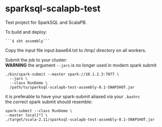 # sparksql-scalapb-test

Test project for SparkSQL and ScalaPB.

To build and deploy:

    ```$ sbt assembly```

Copy the input file input.base64.txt to /tmp/ directory on all workers.

Submit the job to your cluster:  
**WARNING**
the argument `--jars` is no longer used in modern spark submit

    ./bin/spark-submit --master spark://10.1.2.3:7077 \
      --jars \
      --class RunDemo \
      /path/to/sparksql-scalapb-test-assembly-0.1-SNAPSHOT.jar



it is preferable to have your spark-submit aliased via your `.bashrc`  
the correct spark submit should resemble: 

    spark-submit --class RunDemo \
    --master local[*] \
    ./target/scala-2.11/sparksql-scalapb-test-assembly-0.1-SNAPSHOT.jar
